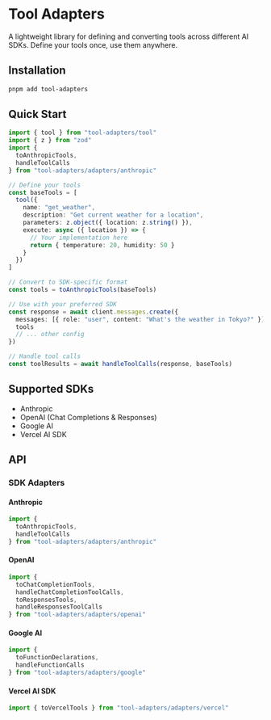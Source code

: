# Tool Adapters

A lightweight library for defining and converting tools across different AI SDKs. Define your tools once, use them anywhere.

## Installation

```bash
pnpm add tool-adapters
```

## Quick Start

```typescript
import { tool } from "tool-adapters/tool"
import { z } from "zod"
import {
  toAnthropicTools,
  handleToolCalls
} from "tool-adapters/adapters/anthropic"

// Define your tools
const baseTools = [
  tool({
    name: "get_weather",
    description: "Get current weather for a location",
    parameters: z.object({ location: z.string() }),
    execute: async ({ location }) => {
      // Your implementation here
      return { temperature: 20, humidity: 50 }
    }
  })
]

// Convert to SDK-specific format
const tools = toAnthropicTools(baseTools)

// Use with your preferred SDK
const response = await client.messages.create({
  messages: [{ role: "user", content: "What's the weather in Tokyo?" }],
  tools
  // ... other config
})

// Handle tool calls
const toolResults = await handleToolCalls(response, baseTools)
```

## Supported SDKs

- Anthropic
- OpenAI (Chat Completions & Responses)
- Google AI
- Vercel AI SDK

## API

### SDK Adapters

#### Anthropic

```typescript
import {
  toAnthropicTools,
  handleToolCalls
} from "tool-adapters/adapters/anthropic"
```

#### OpenAI

```typescript
import {
  toChatCompletionTools,
  handleChatCompletionToolCalls,
  toResponsesTools,
  handleResponsesToolCalls
} from "tool-adapters/adapters/openai"
```

#### Google AI

```typescript
import {
  toFunctionDeclarations,
  handleFunctionCalls
} from "tool-adapters/adapters/google"
```

#### Vercel AI SDK

```typescript
import { toVercelTools } from "tool-adapters/adapters/vercel"
```
